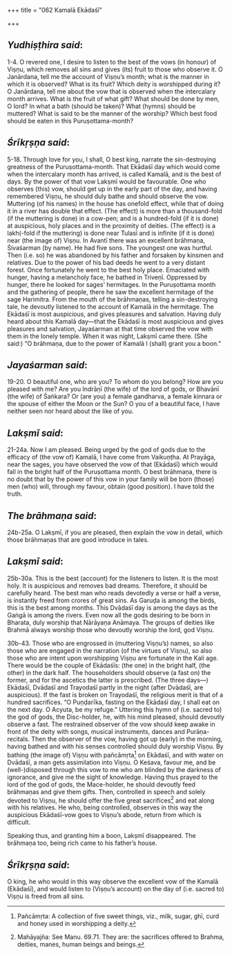 +++
title = "062 Kamalā Ekādaśī"

+++
 

## *Yudhiṣṭhira said*:

1-4. O revered one, I desire to listen to the best of the vows (in honour) of Viṣṇu, which removes all sins and gives (its) fruit to those who observe it. O Janārdana, tell me the account of Viṣṇu’s month; what is the manner in which it is observed? What is its fruit? Which deity is worshipped during it? O Janārdana, tell me about the vow that is observed when the intercalary month arrives. What is the fruit of what gift? What should be done by men, O lord? In what a bath (should be taken)? What (hymns) should be muttered? What is said to be the manner of the worship? Which best food should be eaten in this Puruṣottama-month?

## *Śrīkṛṣṇa said*:

5-18. Through love for you, I shall, O best king, narrate the sin-destroying greatness of the Puruṣottama-month. That Ekādaśī day which would come when the intercalary month has arrived, is called Kamalā, and is the best of days. By the power of that vow Lakṣmī would be favourable. One who observes (this) vow, should get up in the early part of the day, and having remembered Viṣṇu, he should duly bathe and should observe the vow. Muttering (of his names) in the house has onefold effect, while that of doing it in a river has double that effect. (The effect) is more than a thousand-fold (if the muttering is done) in a cow-pen; and is a hundred-fold (if it is done) at auspicious, holy places and in the proximity of deities. (The effect) is a lakh(-fold if the muttering) is done near Tulasī and is infinite (if it is done) near (the image of) Viṣṇu. In Avantī there was an excellent brāhmaṇa, Śivaśarman (by name). He had five sons. The youngest one was hurtful. Then (i.e. so) he was abandoned by his father and forsaken by kinsmen and relatives. Due to the power of his bad deeds he went to a very distant forest. Once fortunately he went to the best holy place. Emaciated with hunger, having a melancholy face, he bathed in Triveṇī. Oppressed by hunger, there he looked for sages’ hermitages. In the Puruṣottama month and the gathering of people, there he saw the excellent hermitage of the sage Harimitra. From the mouth of the brāhmaṇas, telling a sin-destroying tale, he devoutly listened to the account of Kamalā in the hermitage. The Ekādaśī is most auspicious, and gives pleasures and salvation. Having duly heard about this Kamalā day—that the Ekādaśī is most auspicious and gives pleasures and salvation, Jayaśarman at that time observed the vow with them in the lonely temple. When it was night, Lakṣmī came there. (She said:) “O brāhmaṇa, due to the power of Kamalā I (shall) grant you a boon.”

## *Jayaśarman said*:

19-20. O beautiful one, who are you? To whom do you belong? How are you pleased with me? Are you Indrāṇī (the wife) of the lord of gods, or Bhavānī (the wife) of Śaṅkara? Or (are you) a female gandharva, a female kinnara or the spouse of either the Moon or the Sun? O you of a beautiful face, I have neither seen nor heard about the like of you.

## *Lakṣmī said*:

21-24a. Now I am pleased. Being urged by the god of gods due to the efficacy of (the vow of) Kamalā, I have come from Vaikuṇṭha. At Prayāga, near the sages, you have observed the vow of that (Ekādaśī) which would fall in the bright half of the Puruṣottama month. O best brāhmaṇa, there is no doubt that by the power of this vow in your family will be born (those) men (who) will, through my favour, obtain (good position). I have told the truth.

## *The brāhmaṇa said*:

24b-25a. O Lakṣmī, if you are pleased, then explain the vow in detail, which those brāhmaṇas that are good introduce in tales.

## *Lakṣmī said*:

25b-30a. This is the best (account) for the listeners to listen. It is the most holy. It is auspicious and removes bad dreams. Therefore, it should be carefully heard. The best man who reads devotedly a verse or half a verse, is instantly freed from crores of great sins. As Garuḍa is among the birds, this is the best among months. This Dvādaśī day is among the days as the Gaṅgā is among the rivers. Even now all the gods desiring to be born in Bharata, duly worship that Nārāyaṇa Anāmaya. The groups of deities like Brahmā always worship those who devoutly worship the lord, god Viṣṇu.

30b-43. Those who are engrossed in (muttering Viṣṇu’s) names, so also those who are engaged in the narration (of the virtues of Viṣṇu), so also those who are intent upon worshipping Viṣṇu are fortunate in the Kali age. There would be the couple of Ekādaśīs: (the one) in the bright half, (the other) in the dark half. The householders should observe (a fast on) the former, and for the ascetics the latter is prescribed. (The three days—) Ekādaśī, Dvādaśī and Trayodaśī partly in the night (after Dvādaśī, are auspicious). If the fast is broken on Trayodaśī, the religious merit is that of a hundred sacrifices. “O Puṇḍarīka, fasting on the Ekādaśī day, I shall eat on the next day. O Acyuta, be my refuge.” Uttering this hymn of (i.e. sacred to) the god of gods, the Disc-holder, he, with his mind pleased, should devoutly observe a fast. The restrained observer of the vow should keep awake in front of the deity with songs, musical instruments, dances and Purāṇa-recitals. Then the observer of the vow, having got up (early) in the morning, having bathed and with his senses controlled should duly worship Viṣṇu. By bathing (the image of) Viṣṇu with pañcāmṛta[^1] on Ekādaśī, and with water on Dvādaśī, a man gets assimilation into Viṣṇu. O Keśava, favour me, and be (well-)disposed through this vow to me who am blinded by the darkness of ignorance, and give me the sight of knowledge. Having thus prayed to the lord of the god of gods, the Mace-holder, he should devoutly feed brāhmaṇas and give them gifts. Then, controlled in speech and solely devoted to Viṣṇu, he should offer the five great sacrifices[^2] and eat along with his relatives. He who, being controlled, observes in this way the auspicious Ekādaśī-vow goes to Viṣṇu’s abode, return from which is difficult.

[^1]:  Pañcāmṛta: A collection of five sweet things, viz., milk, sugar, ghī, curd and honey used in worshipping a deity.

[^2]:  Mahāyajña: See Manu. 69.71. They are: the sacrifices offered to Brahma, deities, manes, human beings and beings.

Speaking thus, and granting him a boon, Lakṣmī disappeared. The brāhmaṇa too, being rich came to his father’s house.

## *Śrīkṛṣṇa said*:

O king, he who would in this way observe the excellent vow of the Kamalā (Ekādaśī), and would listen to (Viṣṇu’s account) on the day of (i.e. sacred to) Viṣṇu is freed from all sins.





